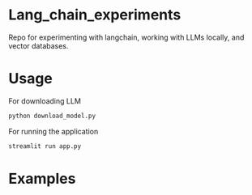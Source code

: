 # Lang_chain_experiments
Repo for experimenting with langchain, working with LLMs locally, and vector databases. 

# Usage
For downloading LLM
```bash
python download_model.py
```
For running the application
```bash
streamlit run app.py
```

# Examples 
